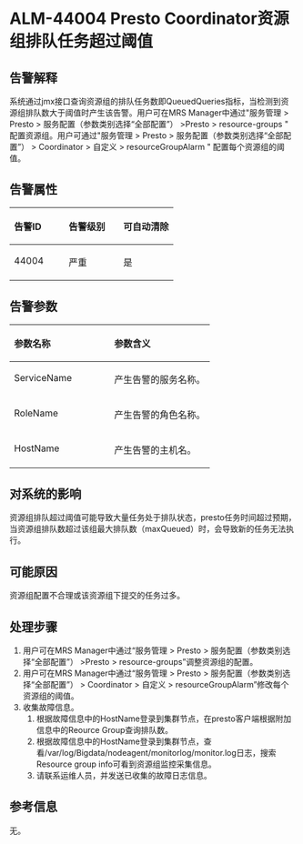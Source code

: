 # ALM-44004 Presto Coordinator资源组排队任务超过阈值<a name="ZH-CN_TOPIC_0226470319"></a>

## 告警解释<a name="zh-cn_topic_0226462553_zh-cn_topic_0087039425_section43920869"></a>

系统通过jmx接口查询资源组的排队任务数即QueuedQueries指标，当检测到资源组排队数大于阈值时产生该告警。用户可在MRS Manager中通过"服务管理 \> Presto \> 服务配置（参数类别选择“全部配置”） \>Presto \> resource-groups " 配置资源组。用户可通过"服务管理 \> Presto \> 服务配置（参数类别选择“全部配置”） \> Coordinator \> 自定义 \> resourceGroupAlarm " 配置每个资源组的阈值。

## 告警属性<a name="zh-cn_topic_0226462553_zh-cn_topic_0087039425_section59743502"></a>

<a name="zh-cn_topic_0226462553_zh-cn_topic_0087039425_table64843092"></a>
<table><thead align="left"><tr id="zh-cn_topic_0226462553_zh-cn_topic_0087039425_row10409628"><th class="cellrowborder" valign="top" width="33.33333333333333%" id="mcps1.1.4.1.1"><p id="zh-cn_topic_0226462553_zh-cn_topic_0087039425_p37873528"><a name="zh-cn_topic_0226462553_zh-cn_topic_0087039425_p37873528"></a><a name="zh-cn_topic_0226462553_zh-cn_topic_0087039425_p37873528"></a>告警ID</p>
</th>
<th class="cellrowborder" valign="top" width="33.33333333333333%" id="mcps1.1.4.1.2"><p id="zh-cn_topic_0226462553_zh-cn_topic_0087039425_p47856888"><a name="zh-cn_topic_0226462553_zh-cn_topic_0087039425_p47856888"></a><a name="zh-cn_topic_0226462553_zh-cn_topic_0087039425_p47856888"></a>告警级别</p>
</th>
<th class="cellrowborder" valign="top" width="33.33333333333333%" id="mcps1.1.4.1.3"><p id="zh-cn_topic_0226462553_zh-cn_topic_0087039425_p51202692"><a name="zh-cn_topic_0226462553_zh-cn_topic_0087039425_p51202692"></a><a name="zh-cn_topic_0226462553_zh-cn_topic_0087039425_p51202692"></a>可自动清除</p>
</th>
</tr>
</thead>
<tbody><tr id="zh-cn_topic_0226462553_zh-cn_topic_0087039425_row53777413"><td class="cellrowborder" valign="top" width="33.33333333333333%" headers="mcps1.1.4.1.1 "><p id="zh-cn_topic_0226462553_zh-cn_topic_0087039425_p61003235"><a name="zh-cn_topic_0226462553_zh-cn_topic_0087039425_p61003235"></a><a name="zh-cn_topic_0226462553_zh-cn_topic_0087039425_p61003235"></a>44004</p>
</td>
<td class="cellrowborder" valign="top" width="33.33333333333333%" headers="mcps1.1.4.1.2 "><p id="zh-cn_topic_0226462553_zh-cn_topic_0087039425_p42315013"><a name="zh-cn_topic_0226462553_zh-cn_topic_0087039425_p42315013"></a><a name="zh-cn_topic_0226462553_zh-cn_topic_0087039425_p42315013"></a>严重</p>
</td>
<td class="cellrowborder" valign="top" width="33.33333333333333%" headers="mcps1.1.4.1.3 "><p id="zh-cn_topic_0226462553_zh-cn_topic_0087039425_p4964052"><a name="zh-cn_topic_0226462553_zh-cn_topic_0087039425_p4964052"></a><a name="zh-cn_topic_0226462553_zh-cn_topic_0087039425_p4964052"></a>是</p>
</td>
</tr>
</tbody>
</table>

## 告警参数<a name="zh-cn_topic_0226462553_zh-cn_topic_0087039425_section820607"></a>

<a name="zh-cn_topic_0226462553_zh-cn_topic_0087039425_table66543927"></a>
<table><thead align="left"><tr id="zh-cn_topic_0226462553_zh-cn_topic_0087039425_row61284534"><th class="cellrowborder" valign="top" width="50%" id="mcps1.1.3.1.1"><p id="zh-cn_topic_0226462553_zh-cn_topic_0087039425_p65100236"><a name="zh-cn_topic_0226462553_zh-cn_topic_0087039425_p65100236"></a><a name="zh-cn_topic_0226462553_zh-cn_topic_0087039425_p65100236"></a>参数名称</p>
</th>
<th class="cellrowborder" valign="top" width="50%" id="mcps1.1.3.1.2"><p id="zh-cn_topic_0226462553_zh-cn_topic_0087039425_p38627770"><a name="zh-cn_topic_0226462553_zh-cn_topic_0087039425_p38627770"></a><a name="zh-cn_topic_0226462553_zh-cn_topic_0087039425_p38627770"></a>参数含义</p>
</th>
</tr>
</thead>
<tbody><tr id="zh-cn_topic_0226462553_zh-cn_topic_0087039425_row41841705"><td class="cellrowborder" valign="top" width="50%" headers="mcps1.1.3.1.1 "><p id="zh-cn_topic_0226462553_zh-cn_topic_0087039425_p33734977"><a name="zh-cn_topic_0226462553_zh-cn_topic_0087039425_p33734977"></a><a name="zh-cn_topic_0226462553_zh-cn_topic_0087039425_p33734977"></a>ServiceName</p>
</td>
<td class="cellrowborder" valign="top" width="50%" headers="mcps1.1.3.1.2 "><p id="zh-cn_topic_0226462553_zh-cn_topic_0087039425_p48178601"><a name="zh-cn_topic_0226462553_zh-cn_topic_0087039425_p48178601"></a><a name="zh-cn_topic_0226462553_zh-cn_topic_0087039425_p48178601"></a>产生告警的服务名称。</p>
</td>
</tr>
<tr id="zh-cn_topic_0226462553_zh-cn_topic_0087039425_row30954226"><td class="cellrowborder" valign="top" width="50%" headers="mcps1.1.3.1.1 "><p id="zh-cn_topic_0226462553_zh-cn_topic_0087039425_p24264406"><a name="zh-cn_topic_0226462553_zh-cn_topic_0087039425_p24264406"></a><a name="zh-cn_topic_0226462553_zh-cn_topic_0087039425_p24264406"></a>RoleName</p>
</td>
<td class="cellrowborder" valign="top" width="50%" headers="mcps1.1.3.1.2 "><p id="zh-cn_topic_0226462553_zh-cn_topic_0087039425_p19259870"><a name="zh-cn_topic_0226462553_zh-cn_topic_0087039425_p19259870"></a><a name="zh-cn_topic_0226462553_zh-cn_topic_0087039425_p19259870"></a>产生告警的角色名称。</p>
</td>
</tr>
<tr id="zh-cn_topic_0226462553_zh-cn_topic_0087039425_row39121107"><td class="cellrowborder" valign="top" width="50%" headers="mcps1.1.3.1.1 "><p id="zh-cn_topic_0226462553_zh-cn_topic_0087039425_p14693133"><a name="zh-cn_topic_0226462553_zh-cn_topic_0087039425_p14693133"></a><a name="zh-cn_topic_0226462553_zh-cn_topic_0087039425_p14693133"></a>HostName</p>
</td>
<td class="cellrowborder" valign="top" width="50%" headers="mcps1.1.3.1.2 "><p id="zh-cn_topic_0226462553_zh-cn_topic_0087039425_p49293152"><a name="zh-cn_topic_0226462553_zh-cn_topic_0087039425_p49293152"></a><a name="zh-cn_topic_0226462553_zh-cn_topic_0087039425_p49293152"></a>产生告警的主机名。</p>
</td>
</tr>
</tbody>
</table>

## 对系统的影响<a name="zh-cn_topic_0226462553_zh-cn_topic_0087039425_section7385465"></a>

资源组排队超过阈值可能导致大量任务处于排队状态，presto任务时间超过预期，当资源组排队数超过该组最大排队数（maxQueued）时，会导致新的任务无法执行。

## 可能原因<a name="zh-cn_topic_0226462553_zh-cn_topic_0087039425_section66469189"></a>

资源组配置不合理或该资源组下提交的任务过多。

## 处理步骤<a name="zh-cn_topic_0226462553_section14111549283"></a>

1.  用户可在MRS Manager中通过“服务管理 \> Presto \> 服务配置（参数类别选择“全部配置”） \>Presto \> resource-groups”调整资源组的配置。
2.  用户可在MRS Manager中通过“服务管理 \> Presto \> 服务配置（参数类别选择“全部配置”） \> Coordinator \> 自定义 \> resourceGroupAlarm”修改每个资源组的阈值。
3.  收集故障信息。
    1.  根据故障信息中的HostName登录到集群节点，在presto客户端根据附加信息中的Reource Group查询排队数。
    2.  根据故障信息中的HostName登录到集群节点，查看/var/log/Bigdata/nodeagent/monitorlog/monitor.log日志，搜索Resource group info可看到资源组监控采集信息。
    3.  请联系运维人员，并发送已收集的故障日志信息。


## 参考信息<a name="zh-cn_topic_0226462553_zh-cn_topic_0087039425_section15295265"></a>

无。

